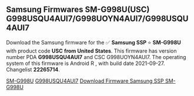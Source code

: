 <h2>Samsung Firmwares SM-G998U(USC) G998USQU4AUI7/G998UOYN4AUI7/G998USQU4AUI7</h2>
Download the Samsung firmware for the ✅ <strong>Samsung SSP </strong> ⭐ <strong>SM-G998U</strong> with product code <strong>USC</strong> <strong> from United States</strong>. This firmware has version number PDA <strong>G998USQU4AUI7</strong> and CSC G998UOYN4AUI7. The operating system of this firmware is Android R , with build date 2021-09-27. Changelist <strong>22265714</strong>.


[SM-G998U](https://samfirm.shop/samsung/model/SM-G998U)
[G998USQU4AUI7](https://samfirm.shop/samsung/pda/G998USQU4AUI7)
[Download Firmware Samsung SSP SM-G998U](https://samfirm.shop/samsung/firmware/459938)
